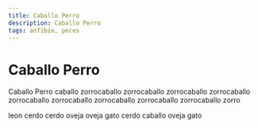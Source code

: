 ```yaml
---
title: Caballo Perro
description: Caballo Perro
tags: anfibio, peces
---
```


# Caballo Perro

Caballo Perro caballo zorrocaballo zorrocaballo zorrocaballo zorrocaballo zorrocaballo zorrocaballo zorrocaballo zorrocaballo zorrocaballo zorro

leon cerdo cerdo oveja oveja gato cerdo caballo oveja gato